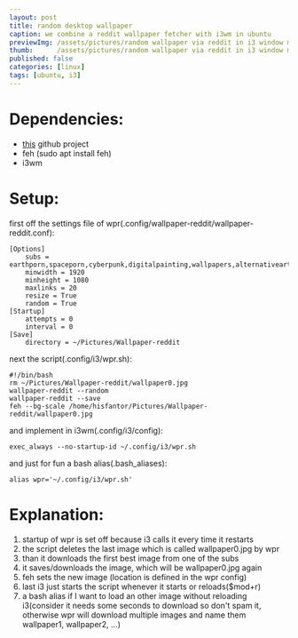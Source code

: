 ```yaml
---
layout: post
title: random desktop wallpaper 
caption: we combine a reddit wallpaper fetcher with i3wm in ubuntu
previewImg: /assets/pictures/random wallpaper via reddit in i3 window manager/random wallpaper via reddit in i3 window manager.png
thumb:      /assets/pictures/random wallpaper via reddit in i3 window manager/random wallpaper via reddit in i3 window manager_thumb.png
published: false
categories: [linux]
tags: [ubuntu, i3]
---
```


# Dependencies:

* [this](https://github.com/markubiak/wallpaper-reddit) github project
* feh \(sudo apt install feh\)
* i3wm

# Setup:

first off the settings file of wpr\(.config/wallpaper\-reddit/wallpaper\-reddit.conf\):

    [Options]
        subs = earthporn,spaceporn,cyberpunk,digitalpainting,wallpapers,alternativeart
        minwidth = 1920
        minheight = 1080
        maxlinks = 20
        resize = True
        random = True
    [Startup]
        attempts = 0
        interval = 0
    [Save]
        directory = ~/Pictures/Wallpaper-reddit

next the script\(.config/i3/wpr.sh\):

    #!/bin/bash
    rm ~/Pictures/Wallpaper-reddit/wallpaper0.jpg      
    wallpaper-reddit --random
    wallpaper-reddit --save
    feh --bg-scale /home/hisfantor/Pictures/Wallpaper-reddit/wallpaper0.jpg

and implement in i3wm\(.config/i3/config\):

    exec_always --no-startup-id ~/.config/i3/wpr.sh

and just for fun a bash alias\(.bash\_aliases\):

    alias wpr='~/.config/i3/wpr.sh'


# Explanation:

1. startup of wpr is set off because i3 calls it every time it restarts
2. the script deletes the last image which is called wallpaper0.jpg by wpr
3. than it downloads the first best image from one of the subs
4. it saves/downloads the image, which will be wallpaper0.jpg again
5. feh sets the new image \(location is defined in the wpr config\)
6. last i3 just starts the script whenever it starts or reloads\($mod\+r\)
7. a bash alias if I want to load an other image without reloading i3\(consider it needs some seconds to download so don't spam it, otherwise wpr will download multiple images and name them wallpaper1, wallpaper2, ...)	
